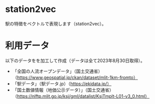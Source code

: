 # station2vec
駅の特徴をベクトルで表現します（station2vec）。


# 利用データ
以下のデータをを加工して作成（データは全て2023年8月30日取得）。
- 「全国の人流オープンデータ」（国土交通省）（https://www.geospatial.jp/ckan/dataset/mlit-1km-fromto）
- 「駅データ」（駅データ.jp）（https://ekidata.jp/）
- 「国土数値情報（地価公示データ）」（国土交通省）（https://nlftp.mlit.go.jp/ksj/gml/datalist/KsjTmplt-L01-v3_0.html）

